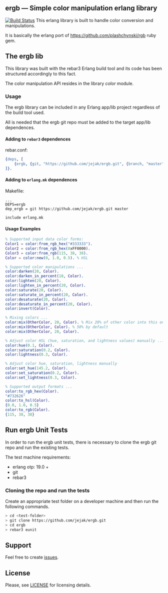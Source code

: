 ergb — Simple color manipulation erlang library
------------------------
[![Build Status](https://api.travis-ci.org/jejak/ergb.svg?branch=master)](https://travis-ci.com/jejak/ergb)
This erlang library is built to handle color conversion and manipulations.

It is basically the erlang port of https://github.com/plashchynski/rgb ruby gem.

## The ergb lib
This library was built with the rebar3 Erlang build tool and its code has been structured accordingly to this fact.   

The color manipulation API resides in the library *color* module.

### Usage
The ergb library can be included in any Erlang app/lib project regardless of the build tool used.

All is needed that the ergb git repo must be added to the target app/lib dependences.

#### Adding to `rebar3` dependences
rebar.conf:
```erlang
{deps, [
    {ergb, {git, "https://github.com/jejak/ergb.git", {branch, "master"}}}
]}.

```
#### Adding to `erlang.mk` dependences
Makefile:
```
...
DEPS=ergb
dep_ergb = git https://github.com/jejak/ergb.git master

include erlang.mk
```

#### Usage Examples
```erlang
% Supported input data color forms:
Color1 = color:from_rgb_hex("#333333").
Color2 = color:from_rgb_hex(0xFF0000).
Color3 = color:from_rgb(115, 38, 38).
Color = color:new(0, 1.0, 0.5). % HSL

% Supported color manipulations ...
color:darken(20, Color).
color:darken_in_percent(10, Color).
color:lighten(20, Color).
color:lighten_in_percent(20, Color).
color:saturate(20, Color).
color:saturate_in_percent(20, Color).
color:desaturate(20, Color).
color:desaturate_in_percent(20, Color).
color:invert(Color).

% Mixing colors ...
color:mix(OtherColor, 20, Color). % Mix 20% of other color into this one
color:mix(OtherColor, Color). % 50% by default
color:mix(OtherColor, 20, Color).

% Adjust color HSL (hue, saturation, and lightness values) manually ...
color:hue(0.1, Color).
color:saturation(0.2, Color).
color:lightness(0.3, Color).

% Adjust color hue, saturation, lightness manually
color:set_hue(145.2, Color).
color:set_saturation(0.2, Color).
color:set_lightness(0.3, Color).

% Supported output formats ...
color:to_rgb_hex(Color).
"#732626"
color:to_hsl(Color).
{0.0, 1.0, 0.5}
color:to_rgb(Color).
{115, 38, 38}
```

## Run ergb Unit Tests
In order to run the ergb unit tests, there is necessary to clone the ergb git repo and run the existing tests.

The test machine requirements:
- erlang otp: 19.0 +
- git
- rebar3

### Cloning the repo and run the tests
Create an appropriate test folder on a developer machine and then run the following commands.
```sh
> cd <test-folder>
> git clone https://github.com/jejak/ergb.git
> cd ergb
> rebar3 eunit
```

## Support
Feel free to create [issues](https://github.com/jejak/ergb/issues).

## License
Please, see [LICENSE](https://github.com/jejak/ergb/blob/master/README.md) for licensing details.
